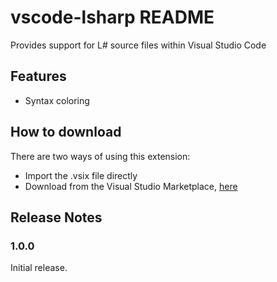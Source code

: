 # vscode-lsharp README

Provides support for L# source files within Visual Studio Code

## Features

* Syntax coloring

## How to download

There are two ways of using this extension:

* Import the .vsix file directly
* Download from the Visual Studio Marketplace, [here](https://marketplace.visualstudio.com/items?itemName=carlubian.vscode-lsharp)

## Release Notes

### 1.0.0

Initial release.